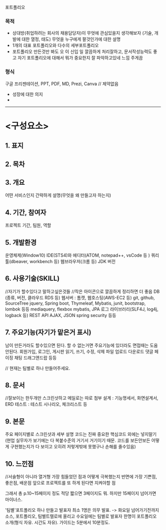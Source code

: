포트폴리오

### 목적
- 상대방(취업하려는 회사의 채용담당자)이 무엇에 관심있을지 생각해보자
  (기술, 개발에 대한 열정, 태도)
  무엇을 누구에게 팔것인가에 대한 설명
- 1개의 대표 포트폴리오와 다수의 세부포트폴리오
- 포트폴리오 만든것만 봐도 오 이 신입 일 깔끔하게 처리잘하고, 문서작성능력도 좋고 자기 포트폴리오에 대해서 뭐가 중요한지 잘 파악하고있네 느낌 주게끔

### 형식
구글 프리젠테이션, PPT, PDF, MD, Prezi, Canva  // 제약없음

- 성장에 대한 의지
- 



---
# <구성요소>
## 1. 표지      
## 2. 목차    

## 3. 개요
어떤 서비스인지 간략하게 설명(무엇을 왜 만들고자 하는지)

## 4. 기간, 참여자
프로젝트 기간, 팀원, 역할

## 5. 개발환경
운영체제(Window10)
IDE(STS4)와 에디터(ATOM, notepad++, vsCode 등 )
쿼리툴(dbeaver, workbench 등)
웹브라우저(크롬 등)
JDK 버전

## 6. 사용기술(SKILL)
//자기가 할수있다고 말하고싶은것들
//작은 아이콘으로 깔끔하게 정리하면 더 좋음
DB (종류, 버전, 클라우드 RDS 등)
웹서버 : 톰캣, 웹호스팅(AWS-EC2 등)
git, github, SourceTree
jquery, Spring boot, Thymeleaf, Mybatis, junit, bootstrap, lombok 등등
mediaquery, flexbox
mybatis, JPA
로그 라이브러리(SLF4J, log4j, logback 등)
REST API
AJAX, JSON
spring security 등등

## 7. 주요기능(자기가 맡은거 표시)
남이 만든거라도 할수있으면 된다. 할 수 없는거면 주요기능에 있더라도 면접때는 도움안된다.
회원가입, 로그인,
게시판 읽기, 쓰기, 수정, 삭제
파일 업로드 다운로드
댓글
페이징
채팅
드래그앤드랍
등등


// 현재는 팀별로 하나 만들어주세요.

## 8. 문서
//잘보이는 한두개만 스크린샷하고 메일로는 따로 첨부
설계 : 기능명세서, 화면설계서, ERD
테스트 : 테스트 시나리오, 체크리스트 등

## 9. 본문
주요 페이지별로 스크린샷과 세부 설명
코드는 진짜 중요한 핵심코드 외에는 넣지말기(현업 실무자가 보기에는 다 복붙수준의 거기서 거기이기 때문. 코드를 보든안보든 어떻게 구현했는지가 다 보이고 오히려 저렇게밖에 못했구나 손해를 줄수있음)

## 10. 느낀점
//서술형이 아니라 열거형
가장 힘들었던 점과 어떻게 극복했는지
반면에 가장 기쁜점,좋은점, 배운점
앞으로 프로젝트를 또 하게 된다면 지켜야할 점


그래서 총 p.10~15페이지 정도 적당
짧으면 3페이지도 뭐.
하지만 15페이지 넘어가면 마이너스.


'팀별'포트폴리오 하나 만들고 발표자 최소 1명은 의무 발표.
-> 화요일 넘어가기전까지 소스, 포트폴리오, 팀별트렐로에 올리고
수요일에는 팀별로 발표자 한명이 포트폴리오 소개(형식 자유. 시간도 자유). 가이드는 5분에서 10분정도.



